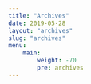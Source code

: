 ```yaml
---
title: "Archives"
date: 2019-05-28
layout: "archives"
slug: "archives"
menu:
    main:
        weight: -70
        pre: archives
---
```

